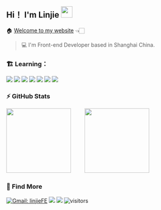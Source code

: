 ## Hi！ I'm Linjie <img src="https://user-images.githubusercontent.com/42378118/110234147-e3259600-7f4e-11eb-95be-0c4047144dea.gif" width="30">

  :house: [Welcome to my website](http://linjiefe.github.io/) 👈🏻

  >  💻 I'm Front-end Developer based in Shanghai China. 


### 🏗️ Learning：

 <code><img src="https://img.shields.io/badge/HTML5-E34F26?style=for-the-badge&logo=html5&logoColor=white"/></code>
 <code><img src="https://img.shields.io/badge/CSS3-1572B6?style=for-the-badge&logo=css3&logoColor=white"/></code>
 <code><img src="https://img.shields.io/badge/JavaScript-F7DF1E?style=for-the-badge&logo=javascript&logoColor=black"/></code>
 <code><img src="https://img.shields.io/badge/Sass-CC6699?style=for-the-badge&logo=sass&logoColor=white"/></code>
 <code><img src="https://img.shields.io/badge/typescript-%23007ACC.svg?style=for-the-badge&logo=typescript&logoColor=white"/></code>
 <code><img src="https://img.shields.io/badge/node.js-6DA55F?style=for-the-badge&logo=node.js&logoColor=white"/></code>
 <code><img src="https://img.shields.io/badge/vuejs-%2335495e.svg?style=for-the-badge&logo=vuedotjs&logoColor=%234FC08D"/></code>

### ⚡ GitHub Stats

<div>
  <img height="170" style="margin-right:12px" src="https://github-readme-stats.vercel.app/api?username=linjieFE&show_icons=true&&theme=buefy&layout=compact"/>
  <img width="16"/>
  <img height="170" src="https://github-readme-stats.vercel.app/api/top-langs/?username=linjieFE&hide=handlebars&langs_count=8&layout=compact&exclude_repo=blog,vuepress-theme-vdoing,hexo,hexo-theme-next,images"/>
</div>


### 🌱 Find More

[![Gmail: linjieFE](https://img.shields.io/badge/Gmail-linjieFE-red)](mailto:qq65510087@gmail.com)
[![](https://img.shields.io/badge/-Chat-white?style=social&logo=github&logoColor=black)](https://github.com/linjieFE/linjieFE/issues/1) ![](https://img.shields.io/github/followers/linjieFE?label=Follow&style=social) ![visitors](https://visitor-badge.glitch.me/badge?page_id=linjieFE)







